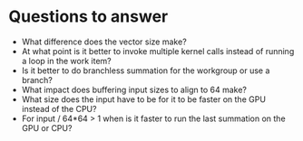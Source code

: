 # Questions to answer

- What difference does the vector size make?
- At what point is it better to invoke multiple kernel calls instead of running a loop in the work item?
- Is it better to do branchless summation for the workgroup or use a branch?
- What impact does buffering input sizes to align to 64 make?
- What size does the input have to be for it to be faster on the GPU instead of the CPU?
- For input / 64*64 > 1 when is it faster to run the last summation on the GPU or CPU?
